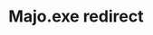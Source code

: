 ---
layout: "null"
title: "Majo.exe redirect"
redirect_to: "https://majoexe.ml"
permalink: r/majoexe
---